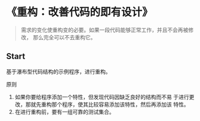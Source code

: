 # 《重构：改善代码的即有设计》
> 需求的变化使重构变的必要。如果一段代码能够正常工作，并且不会再被修改，
> 那么完全可以不去重构它。
## Start
基于瀑布型代码结构的示例程序，进行重构。

原则
1. 如果你要给程序添加一个特性，但发现代码因缺乏良好的结构而不易
于进行更改，那就先重构那个程序，使其比较容易添加该特性，然后再添加该
特性。
2. 在进行重构前，要有一组可靠的测试集合。